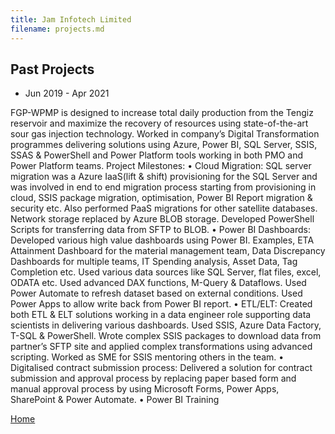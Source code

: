 ```yaml
---
title: Jam Infotech Limited
filename: projects.md
---
```


## Past Projects

- Jun 2019 - Apr 2021

FGP-WPMP is designed to increase total daily production from the Tengiz reservoir and maximize the recovery of resources using state-of-the-art sour gas injection technology. Worked in company’s Digital Transformation programmes delivering solutions using Azure, Power BI, SQL Server, SSIS, SSAS & PowerShell and Power Platform tools working in both PMO and Power Platform teams. 
Project Milestones: 
• Cloud Migration: SQL server migration was a Azure IaaS(lift & shift) provisioning for the SQL Server and was involved in end to end migration process starting from provisioning in cloud, SSIS package migration, optimisation, Power BI Report migration & security etc. Also performed PaaS migrations for other satellite databases. Network storage replaced by Azure BLOB storage. Developed PowerShell Scripts for transferring data from SFTP to BLOB.
• Power BI Dashboards: Developed various high value dashboards using Power BI. Examples, ETA Attainment Dashboard for the material management team, Data Discrepancy Dashboards for multiple teams, IT Spending analysis, Asset Data, Tag Completion etc. Used various data sources like SQL Server, flat files, excel, ODATA etc. Used advanced DAX functions, M-Query & Dataflows. Used Power Automate to refresh dataset based on external conditions. Used Power Apps to allow write back from Power BI report. 
• ETL/ELT: Created both ETL & ELT solutions working in a data engineer role supporting data scientists in delivering various dashboards. Used SSIS, Azure Data Factory, T-SQL & PowerShell. Wrote complex SSIS packages to download data from partner’s SFTP site and applied complex transformations using advanced scripting. Worked as SME for SSIS mentoring others in the team.
• Digitalised contract submission process: Delivered a solution for contract submission and approval process by replacing paper based form and manual approval process by using Microsoft Forms, Power Apps, SharePoint & Power Automate. 
• Power BI Training


[Home](index)
